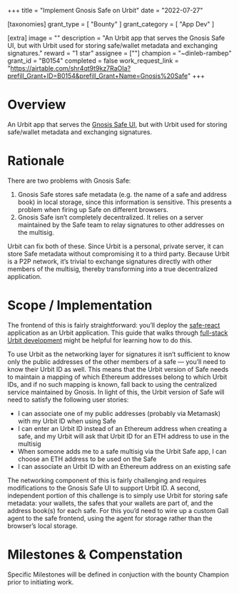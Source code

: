 +++
title = "Implement Gnosis Safe on Urbit"
date = "2022-07-27"

[taxonomies]
grant_type = [ "Bounty" ]
grant_category = [ "App Dev" ]

[extra]
image = ""
description = "An Urbit app that serves the Gnosis Safe UI, but with Urbit used for storing safe/wallet metadata and exchanging signatures."
reward = "1 star"
assignee = [""]
champion = "~dinleb-rambep"
grant_id = "B0154"
completed = false
work_request_link = "https://airtable.com/shr4qt9t9kz7RaOIa?prefill_Grant+ID=B0154&prefill_Grant+Name=Gnosis%20Safe"
+++

# Overview

An Urbit app that serves the [Gnosis Safe UI](https://gnosis-safe.io), but with Urbit used for storing safe/wallet metadata and exchanging signatures.

# Rationale

There are two problems with Gnosis Safe:

1. Gnosis Safe stores safe metadata (e.g. the name of a safe and address book) in local storage, since this information is sensitive. This presents a problem when firing up Safe on different browsers.
2. Gnosis Safe isn’t completely decentralized. It relies on a server maintained by the Safe team to relay signatures to other addresses on the multisig.

Urbit can fix both of these. Since Urbit is a personal, private server, it can store Safe metadata without compromising it to a third party. Because Urbit is a P2P network, it’s trivial to exchange signatures directly with other members of the multisig, thereby transforming into a true decentralized application.

# Scope / Implementation

The frontend of this is fairly straightforward: you’ll deploy the [safe-react](https://github.com/safe-global/safe-react) application as an Urbit application. This guide that walks through [full-stack Urbit development](https://urbit.org/docs/userspace/full-stack/1-intro) might be helpful for learning how to do this. 

To use Urbit as the networking layer for signatures it isn’t sufficient to know only the public addresses of the other members of a safe — you’ll need to know their Urbit ID as well. This means that the Urbit version of Safe needs to maintain a mapping of which Ethereum addresses belong to which Urbit IDs, and if no such mapping is known, fall back to using the centralized service maintained by Gnosis. In light of this, the Urbit version of Safe will need to satisfy the following user stories:

- I can associate one of my public addresses (probably via Metamask) with my Urbit ID when using Safe
- I can enter an Urbit ID instead of an Ethereum address when creating a safe, and my Urbit will ask that Urbit ID for an ETH address to use in the multisig
- When someone adds me to a safe multisig via the Urbit Safe app, I can choose an ETH address to be used on the Safe
- I can associate an Urbit ID with an Ethereum address on an existing safe

The networking component of this is fairly challenging and requires modifications to the Gnosis Safe UI to support Urbit ID. A second, independent portion of this challenge is to simply use Urbit for storing safe metadata: your wallets, the safes that your wallets are part of, and the address book(s) for each safe. For this you’d need to wire up a custom Gall agent to the safe frontend, using the agent for storage rather than the browser’s local storage.

# Milestones & Compenstation

Specific Milestones will be defined in conjuction with the bounty Champion prior to initiating work.

